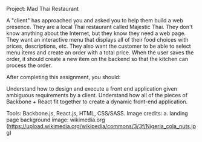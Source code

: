 Project: Mad Thai Restaurant

A "client" has approached you and asked you to help them build a web presence. They are a local Thai restaurant called Majestic Thai. They don't know anything about the Internet, but they know they need a web page. They want an interactive menu that displays all of their food choices with prices, descriptions, etc. They also want the customer to be able to select menu items and create an order with a total price. When the user saves the order, it should create a new item on the backend so that the kitchen can process the order.

After completing this assignment, you should:

Understand how to design and execute a front end application given ambiguous requirements by a client.
Understand how all of the pieces of Backbone + React fit together to create a dynamic front-end application.

Tools: Backbone.js, React.js, HTML, CSS/SASS.
Image credits:
  a.  landing page background image: wikimedia.org (https://upload.wikimedia.org/wikipedia/commons/3/3f/Nigeria_cola_nuts.jpg)
